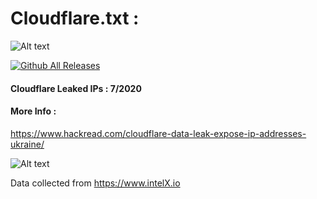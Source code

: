 # Cloudflare.txt : 

![Alt text](https://raw.githubusercontent.com/adnane-X-tebbaa/cloudflare.txt/master/imgs/index1.png)

[![Github All Releases](https://img.shields.io/twitter/follow/TebbaaX)]()

#### Cloudflare Leaked IPs : 7/2020 

#### More Info : 

https://www.hackread.com/cloudflare-data-leak-expose-ip-addresses-ukraine/

![Alt text](https://raw.githubusercontent.com/adnane-X-tebbaa/cloudflare.txt/master/imgs/2.jpg)

Data collected from https://www.intelX.io 
